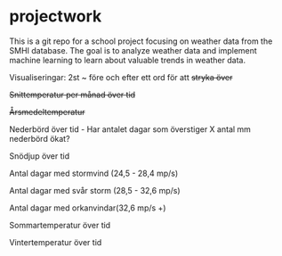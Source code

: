 # projectwork

This is a git repo for a school project focusing on weather data from the SMHI database. The goal is to analyze weather data and implement machine learning to learn about valuable trends in weather data. 


Visualiseringar: 2st ~ före och efter ett ord för att ~~stryka över~~

~~Snittemperatur per månad över tid~~

~~Årsmedeltemperatur~~

Nederbörd över tid
    - Har antalet dagar som överstiger X antal mm nederbörd ökat?
    
Snödjup över tid

Antal dagar med stormvind (24,5 - 28,4 mp/s)

Antal dagar med svår storm (28,5 - 32,6 mp/s)

Antal dagar med orkanvindar(32,6 mp/s +)

Sommartemperatur över tid

Vintertemperatur över tid

